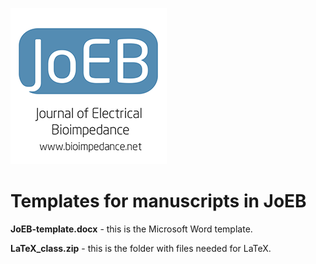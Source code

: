 ![JoEB Logo](JoEB-logo-1.png)

# Templates for manuscripts in JoEB

**JoEB-template.docx** - this is the Microsoft Word template.

**LaTeX_class.zip** - this is the folder with files needed for LaTeX.
